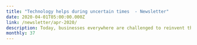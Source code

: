 ```yaml
---
title: "Technology helps during uncertain times  - Newsletter"
date: 2020-04-01T05:00:00.000Z
link: /newsletter/apr-2020/
description: Today, businesses everywhere are challenged to reinvent themselves more quickly than ever. Remote working – remote learning – remote commerce.   Technology helps. Cloud and automated infrastructures offer the foundation to deliver everything as a service. Your applications will help businesses navigate these uncharted waters.  
monthly: 37
---
```

            